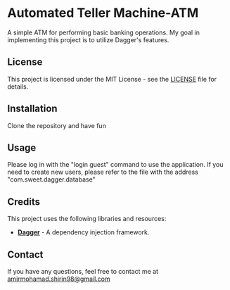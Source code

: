 # Automated Teller Machine-ATM

A simple ATM for performing basic banking operations. My goal in implementing this project is to
utilize Dagger's features.

## License

This project is licensed under the MIT License - see the [LICENSE](LICENSE) file for details.

## Installation

Clone the repository and have fun

## Usage

Please log in with the "login guest" command to use the application. If you need to create new
users, please refer to the file with the address "com.sweet.dagger.database"

## Credits

This project uses the following libraries and resources:

- **[Dagger](https://dagger.dev/)** - A dependency injection framework.

## Contact

If you have any questions, feel free to contact me at amirmohamad.shirin98@gmail.com